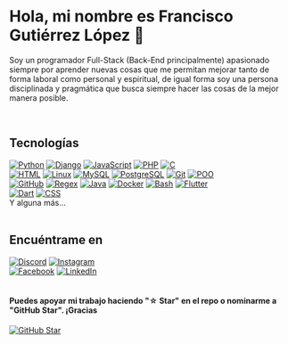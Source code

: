 # Hola, mi nombre es Francisco Gutiérrez López 👋

Soy un programador Full-Stack (Back-End principalmente) apasionado siempre por aprender nuevas cosas que me permitan mejorar tanto de forma laboral como personal y espiritual, de igual forma soy una persona disciplinada y pragmática que busca siempre hacer las cosas de la mejor manera posible.

</br>

## Tecnologías

[![Python](https://img.shields.io/badge/Python-yellow?style=for-the-badge&logo=python&logoColor=white&labelColor=101010)]()
[![Django](https://img.shields.io/badge/Django-092E20?style=for-the-badge&logo=django&logoColor=white&labelColor=101010)]()
[![JavaScript](https://img.shields.io/badge/JavaScript-F7DF1E?style=for-the-badge&logo=javascript&logoColor=white&labelColor=101010)]()
[![PHP](https://img.shields.io/badge/php-999999?style=for-the-badge&logo=php&logoColor=white&labelColor=101010)]()
[![C](https://img.shields.io/badge/C-FA7343?style=for-the-badge&logo=c&logoColor=white&labelColor=101010)]()
</br>
[![HTML](https://img.shields.io/badge/HTML-1575F9?style=for-the-badge&logo=html5&logoColor=white&labelColor=101010)]()
[![Linux](https://img.shields.io/badge/Linux-FCC624?style=for-the-badge&logo=linux&logoColor=white&labelColor=101010)]()
[![MySQL](https://img.shields.io/badge/MySQL-4479A1?style=for-the-badge&logo=mysql&logoColor=white&labelColor=101010)]()
[![PostgreSQL](https://img.shields.io/badge/PostgreSQL-4169E1?style=for-the-badge&logo=postgresql&logoColor=white&labelColor=101010)]()
[![Git](https://img.shields.io/badge/Git-F05032?style=for-the-badge&logo=git&logoColor=white&labelColor=101010)]()
[![POO](https://img.shields.io/badge/POO-FF0000?style=for-the-badge&logo=regex&logoColor=white&labelColor=101010)]()
</br>
[![GitHub](https://img.shields.io/badge/GitHub-181717?style=for-the-badge&logo=github&logoColor=white&labelColor=101010)]()
[![Regex](https://img.shields.io/badge/Regex-FF0000?style=for-the-badge&logo=regex&logoColor=white&labelColor=101010)]()
[![Java](https://img.shields.io/badge/Java-007396?style=for-the-badge&logo=java&logoColor=white&labelColor=101010)]()
[![Docker](https://img.shields.io/badge/Docker-2496ED?style=for-the-badge&logo=docker&logoColor=white&labelColor=101010)]()
[![Bash](https://img.shields.io/badge/Bash-4EAA25?style=for-the-badge&logo=gnu-bash&logoColor=white&labelColor=101010)]()
[![Flutter](https://img.shields.io/badge/Flutter-02569B?style=for-the-badge&logo=flutter&logoColor=white&labelColor=101010)]()
</br>
[![Dart](https://img.shields.io/badge/Dart-0175C2?style=for-the-badge&logo=dart&logoColor=white&labelColor=101010)]()
[![CSS](https://img.shields.io/badge/CSS-1575F9?style=for-the-badge&logo=css3&logoColor=white&labelColor=101010)]()
</br>
Y alguna más...
</br>
</br>

## Encuéntrame en

[![Discord](https://img.shields.io/badge/Discord-franciscogl-5865F2?style=for-the-badge&logo=discord&logoColor=white&labelColor=101010)](http://discordapp.com/users/569014692312383489)
[![Instagram](https://img.shields.io/badge/Instagram-@franc_lopez35-E4405F?style=for-the-badge&logo=instagram&logoColor=white&labelColor=101010)]()
</br>
[![Facebook](https://img.shields.io/badge/Facebook-@franciscogl-1877F2?style=for-the-badge&logo=facebook&logoColor=white&labelColor=101010)](https://www.facebook.com/francisco.gutierrezlopez.144/)
[![LinkedIn](https://img.shields.io/badge/LinkedIn-franciscogl-0077B5?style=for-the-badge&logo=linkedin&logoColor=white&labelColor=101010)](https://www.linkedin.com/in/francisco-gl)
</br>
</br>

#### Puedes apoyar mi trabajo haciendo "☆ Star" en el repo o nominarme a "GitHub Star". ¡Gracias

[![GitHub Star](https://img.shields.io/badge/GitHub-Nominar_a_star-yellow?style=for-the-badge&logo=github&logoColor=white&labelColor=101010)](https://stars.github.com/nominate/)
